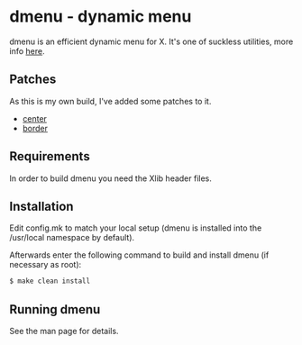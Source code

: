 # dmenu - dynamic menu

dmenu is an efficient dynamic menu for X. It's one of suckless utilities, more info [here](https://tools.suckless.org/dmenu/).

## Patches

As this is my own build, I've added some patches to it.

- [center](https://tools.suckless.org/dmenu/patches/center/)
- [border](https://tools.suckless.org/dmenu/patches/border/)

## Requirements

In order to build dmenu you need the Xlib header files.


## Installation

Edit config.mk to match your local setup (dmenu is installed into
the /usr/local namespace by default).

Afterwards enter the following command to build and install dmenu
(if necessary as root):

```bash
$ make clean install
```

## Running dmenu

See the man page for details.
